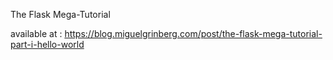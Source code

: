 The Flask Mega-Tutorial


available at : https://blog.miguelgrinberg.com/post/the-flask-mega-tutorial-part-i-hello-world
